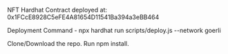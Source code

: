 NFT Hardhat
Contract deployed at: 0x1FCcE8928C5eFE4A81654D11541Ba394a3eBB464

Deployment Command - npx hardhat run scripts/deploy.js --network goerli

Clone/Download the repo.
Run npm install.
